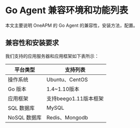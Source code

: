 # Go Agent 兼容环境和功能列表
本文主要说明 OneAPM 的 Go Agent 的兼容性，安装方法，配置。
## 兼容性和安装要求
我们支持的应用服务器和应用框架如下表所示：

|  平台类型   |    支持列表 |
| --- | --- |
|   操作系统  |   Ubuntu、CentOS |
| Go 版本    |   1.4~1.10版本  |
| 应用框架    |  支持beego1.11版本框架   |
|   SQL 数据库  |   MySQL |
|  NoSQL 数据库   |  Redis、Mongodb  |


